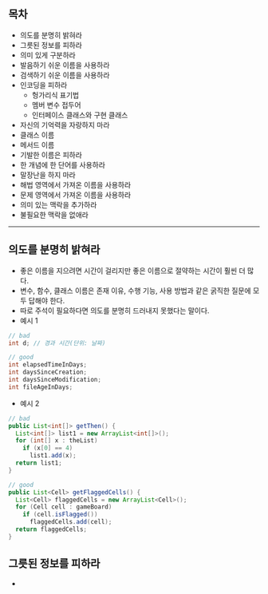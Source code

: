 ## 목차
+ 의도를 분명히 밝혀라
+ 그릇된 정보를 피하라
+ 의미 있게 구분하라
+ 발음하기 쉬운 이름을 사용하라
+ 검색하기 쉬운 이름을 사용하라
+ 인코딩을 피하라
  + 헝가리식 표기법
  + 멤버 변수 접두어
  + 인터페이스 클래스와 구현 클래스
+ 자신의 기억력을 자랑하지 마라
+ 클래스 이름
+ 메서드 이름
+ 기발한 이름은 피하라
+ 한 개념에 한 단어를 사용하라
+ 말장난을 하지 마라
+ 해법 영역에서 가져온 이름을 사용하라
+ 문제 영역에서 가져온 이름을 사용하라
+ 의미 있는 맥락을 추가하라
+ 불필요한 맥락을 없애라

----

## 의도를 분명히 밝혀라
+ 좋은 이름을 지으려면 시간이 걸리지만 좋은 이름으로 절약하는 시간이 훨씬 더 많다.
+ 변수, 함수, 클래스 이름은 존재 이유, 수행 기능, 사용 방법과 같은 굵직한 질문에 모두 답해야 한다.
+ 따로 주석이 필요하다면 의도를 분명히 드러내지 못했다는 말이다.
+ 예시 1
```java
// bad
int d; // 경과 시간(단위: 날짜)
```
```java
// good
int elapsedTimeInDays;
int daysSinceCreation;
int daysSinceModification;
int fileAgeInDays;
```
+ 예시 2
```java
// bad
public List<int[]> getThen() {
  List<int[]> list1 = new ArrayList<int[]>();
  for (int[] x : theList)
    if (x[0] == 4)
      list1.add(x);
  return list1;
}
```
```java
// good
public List<Cell> getFlaggedCells() {
  List<Cell> flaggedCells = new ArrayList<Cell>();
  for (Cell cell : gameBoard)
    if (cell.isFlagged())
      flaggedCells.add(cell);
  return flaggedCells;
}
```

## 그릇된 정보를 피하라
+ 
